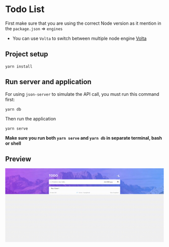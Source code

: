 # Todo List
First make sure that you are using the correct Node version as it mention in the `package.json` => `engines`

- You can use `Volta` to switch between multiple node engine [Volta](https://volta.sh/)

## Project setup
```
yarn install
```

## Run server and application
For using `json-server` to simulate the API call, you must run this command first:
```shell
yarn db
```
Then run the application
```shell
yarn serve
```
**Make sure you run both `yarn serve` and `yarn db` in separate terminal, bash or shell**

## Preview
![Todo](./src/assets/todo-preview.gif)
